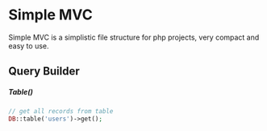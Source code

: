 # Simple MVC

Simple MVC is a simplistic file structure for php projects, very compact and easy to use.

## Query Builder

##### Table()

```php
// get all records from table
DB::table('users')->get();
```